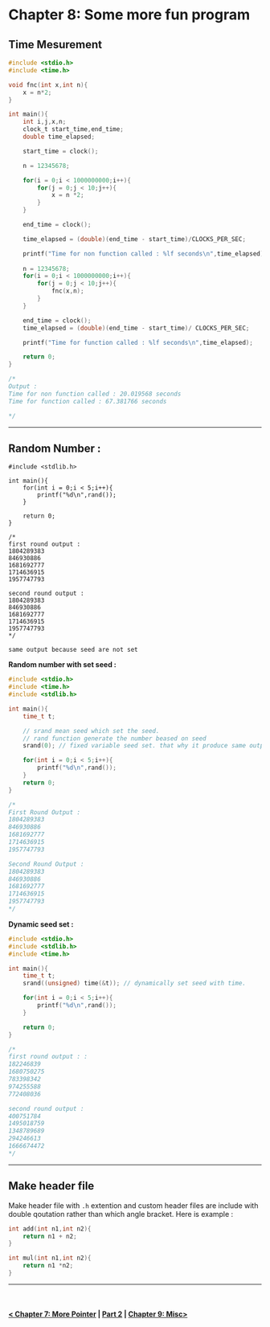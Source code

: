 Chapter 8: Some more fun program
=================================

## Time Mesurement 

```c
#include <stdio.h>
#include <time.h>

void fnc(int x,int n){
    x = n*2;
}

int main(){
    int i,j,x,n;
    clock_t start_time,end_time;
    double time_elapsed;

    start_time = clock();

    n = 12345678;

    for(i = 0;i < 1000000000;i++){
        for(j = 0;j < 10;j++){
            x = n *2;
        }
    }

    end_time = clock();

    time_elapsed = (double)(end_time - start_time)/CLOCKS_PER_SEC;

    printf("Time for non function called : %lf seconds\n",time_elapsed);
    
    n = 12345678;
    for(i = 0;i < 1000000000;i++){
        for(j = 0;j < 10;j++){
            fnc(x,n);
        }
    }

    end_time = clock();
    time_elapsed = (double)(end_time - start_time)/ CLOCKS_PER_SEC;

    printf("Time for function called : %lf seconds\n",time_elapsed);

    return 0;
}

/*
Output : 
Time for non function called : 20.019568 seconds
Time for function called : 67.381766 seconds

*/
```

---------------------------------------------------------------------------------------------------------------------------------------------

## Random Number : 


```c#include <stdio.h>
#include <stdlib.h>

int main(){
    for(int i = 0;i < 5;i++){
        printf("%d\n",rand());
    }

    return 0;
}

/*
first round output : 
1804289383
846930886
1681692777
1714636915
1957747793

second round output : 
1804289383
846930886
1681692777
1714636915
1957747793
*/

same output because seed are not set
```

**Random number with set seed :**
```c
#include <stdio.h>
#include <time.h>
#include <stdlib.h>

int main(){
    time_t t;

    // srand mean seed which set the seed. 
    // rand function generate the number beased on seed
    srand(0); // fixed variable seed set. that why it produce same output all time.

    for(int i = 0;i < 5;i++){
        printf("%d\n",rand());
    }
    return 0;
}

/*
First Round Output : 
1804289383
846930886
1681692777
1714636915
1957747793

Second Round Output : 
1804289383
846930886
1681692777
1714636915
1957747793
*/
```

**Dynamic seed set :**
```c
#include <stdio.h>
#include <stdlib.h>
#include <time.h>

int main(){
    time_t t;
    srand((unsigned) time(&t)); // dynamically set seed with time.

    for(int i = 0;i < 5;i++){
        printf("%d\n",rand());
    }

    return 0;
}

/*
first round output : : 
182246839
1680750275
783398342
974255588
772408036

second round output : 
400751784
1495018759
1348789689
294246613
1666674472
*/
```

---------------------------------------------------------------------------------------------------------------------------------------------

## Make header file

Make header file with `.h` extention and custom header files are include with double qoutation rather than which angle bracket. Here is example : 

```c
int add(int n1,int n2){
    return n1 + n2;
}

int mul(int n1,int n2){
    return n1 *n2;
}
```

<hr />
<br />

#### [< Chapter 7: More Pointer](./../chapter_07/note.md) | [Part 2](./../part_2.md) | [Chapter 9: Misc>](./../chapter_09/note.md)